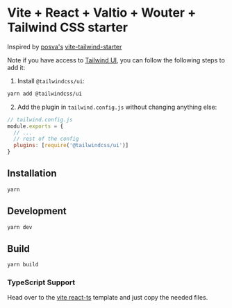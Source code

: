 # Vite + React + Valtio + Wouter + Tailwind CSS starter

Inspired by [posva's](https://github.com/posva) [vite-tailwind-starter](https://github.com/posva/vite-tailwind-starter)

Note if you have access to [Tailwind UI](https://tailwindui.com), you can follow the following steps to add it:

1. Install `@tailwindcss/ui`:

```sh
yarn add @tailwindcss/ui
```

2. Add the plugin in `tailwind.config.js` without changing anything else:

```js
// tailwind.config.js
module.exports = {
  // ...
  // rest of the config
  plugins: [require('@tailwindcss/ui')]
}
```

## Installation

```sh
yarn
```

## Development

```sh
yarn dev
```

## Build

```sh
yarn build
```

### TypeScript Support

Head over to the [vite react-ts](https://github.com/vitejs/create-vite-app/tree/master/template-react-ts) template and just copy the needed files.
